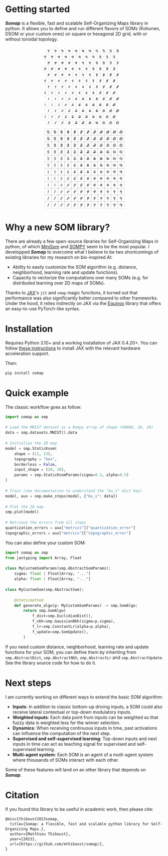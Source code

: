 # Getting started

***Somap*** is a flexible, fast and scalable Self-Organizing Maps library in python. It allows you to define and run different flavors of SOMs (Kohonen, DSOM or your custom ones) on square or hexagonal 2D grid, with or without toroidal topology.

<p align="center">
    <img src="som_on_mnist_hex.png">
    &nbsp;&nbsp;&nbsp;&nbsp;
    <img src="som_on_mnist_square.png">
</p>

# Why a new SOM library?

There are already a few open-source libraries for Self-Organizing Maps in python, of which [MiniSom](https://github.com/JustGlowing/minisom) and [SOMPY](https://github.com/sevamoo/SOMPY) seem to be the most popular. I developped ***Somap*** to overcome what I believe to be two shortcomings of existing libraries for my research on bio-inspired AI: 

* Ability to easily customize the SOM algorithm (e.g. distance, neighborhood, learning rate and update functions).
* Capacity to vectorize the computations over many SOMs (e.g. for distributed learning over 2D maps of SOMs).

Thanks to [JAX](https://github.com/google/jax)'s `jit` and `vmap` magic functions, it turned out that performance was also significantly better compared to other frameworks. Under the hood, it relies indirectly on JAX via the [Equinox](https://github.com/patrick-kidger/equinox) library that offers an easy-to-use PyTorch-like syntax.

# Installation

Requires Python 3.10+ and a working installation of JAX 0.4.20+. You can follow [these instructions](https://github.com/google/jax#installation) to install JAX with the relevant hardware acceleration support.

Then:

```bash
pip install somap
```

# Quick example

The classic workflow goes as follow:
```python
import somap as smp

# Load the MNIST dataset as a Numpy array of shape (60000, 28, 28)
data = smp.datasets.MNIST().data

# Initialize the 2D map
model = smp.StaticKsom(
    shape = (11, 13), 
    topography = "hex", 
    borderless = False, 
    input_shape = (28, 28), 
    params = smp.StaticKsomParams(sigma=0.3, alpha=0.5)
)

# Train (see documentation to understand the "bu_v" dict key)
model, aux = smp.make_steps(model, {"bu_v": data})

# Plot the 2D map 
smp.plot(model)

# Retrieve the errors from all steps
quantization_errors = aux["metrics"]["quantization_error"]
topographic_errors = aux["metrics"]["topographic_error"]
```

You can also define your custom SOM:
```python
import somap as smp
from jaxtyping import Array, Float

class MyCustomSomParams(smp.AbstractSomParams):
    sigma: float | Float[Array, "..."]
    alpha: float | Float[Array, "..."]

class MyCustomSom(smp.AbstractSom):

    @staticmethod
    def generate_algo(p: MyCustomSomParams) -> smp.SomAlgo:
        return smp.SomAlgo(
            f_dist=smp.EuclidianDist(),
            f_nbh=smp.GaussianNbh(sigma=p.sigma),
            f_lr=smp.ConstantLr(alpha=p.alpha),
            f_update=smp.SomUpdate(),
        )
```

If you need custom distance, neighborhood, learning rate and update functions for your SOM, you can define them by inheriting from `smp.AbstractDist`, `smp.AbstractNbh`, `smp.AbstractLr` and `smp.AbstractUpdate`. See the library source code for how to do it.


# Next steps

I am currently working on different ways to extend the basic SOM algorithm:

* **Inputs**: In addition to classic bottom-up driving inputs, a SOM could also receive lateral contextual or top-down modulatory inputs.
* **Weighted inputs**: Each data point from inputs can be weighted so that fuzzy data is weighted less for the winner selection.
* **Dynamics**: When receiving continuous inputs in time, past activations can influence the computation of the next step.
* **Supervised and self-supervised learning**: Top-down inputs and next inputs in time can act as teaching signal for supervised and self-supervised learning.
* **Multi-agent system**: Each SOM is an agent of a mutli-agent system where thousands of SOMs interact with each other.

Some of these features will land on an other library that depends on ***Somap***.

# Citation

If you found this library to be useful in academic work, then please cite:
```
@misc{thiboust2023somap,
  title={Somap: a flexible, fast and scalable python library for Self-Organizing Maps.},
  author={Matthieu Thiboust},
  year={2023},
  url={https://github.com/mthiboust/somap/},
}
```


